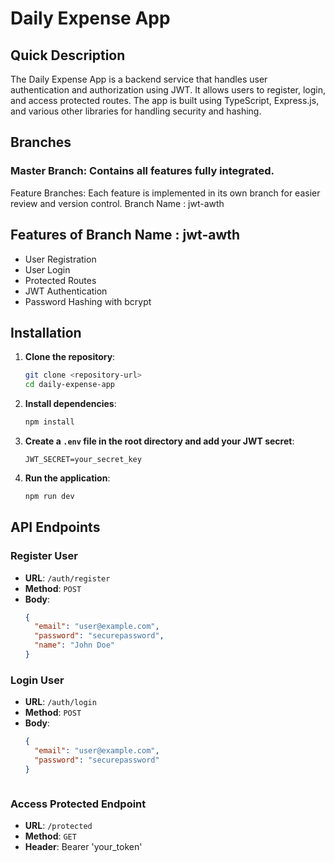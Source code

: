 # Daily Expense App

## Quick Description

The Daily Expense App is a backend service that handles user authentication and authorization using JWT. It allows users to register, login, and access protected routes. The app is built using TypeScript, Express.js, and various other libraries for handling security and hashing.

## Branches

### Master Branch: Contains all features fully integrated.
Feature Branches: Each feature is implemented in its own branch for easier review and version control.
Branch Name : jwt-awth



## Features of Branch Name : jwt-awth

- User Registration
- User Login
- Protected Routes
- JWT Authentication
- Password Hashing with bcrypt

## Installation

1. **Clone the repository**:
    ```bash
    git clone <repository-url>
    cd daily-expense-app
    ```

2. **Install dependencies**:
    ```bash
    npm install
    ```

3. **Create a `.env` file in the root directory and add your JWT secret**:
    ```env
    JWT_SECRET=your_secret_key
    ```

4. **Run the application**:
    ```bash
    npm run dev
    ```

## API Endpoints

### Register User

- **URL**: `/auth/register`
- **Method**: `POST`
- **Body**:
  ```json
  {
    "email": "user@example.com",
    "password": "securepassword",
    "name": "John Doe"
  }


### Login User

- **URL**: `/auth/login`
- **Method**: `POST`
- **Body**:
  ```json
  {
    "email": "user@example.com",
    "password": "securepassword"
  }



### Access Protected Endpoint

- **URL**: `/protected`
- **Method**: `GET`
- **Header**: Bearer 'your_token'


